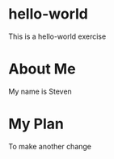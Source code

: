 # hello-world
This is a hello-world exercise
# About Me
My name is Steven
# My Plan
To make another change
